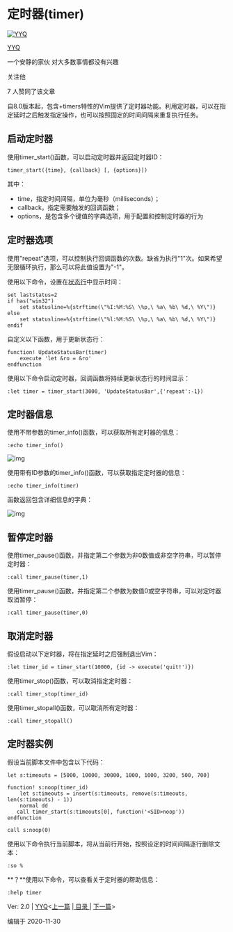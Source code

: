 # 定时器(timer)

[![YYQ](https://pic1.zhimg.com/v2-c4432de041354a82800b86e53483c9c7_xs.jpg?source=172ae18b)](https://www.zhihu.com/people/anthony.yuan)

[YYQ](https://www.zhihu.com/people/anthony.yuan)

一个安静的家伙 对大多数事情都没有兴趣

关注他

7 人赞同了该文章

自8.0版本起，包含+timers特性的Vim提供了定时器功能。利用定时器，可以在指定延时之后触发指定操作，也可以按照固定的时间间隔来重复执行任务。

## 启动定时器

使用timer_start()函数，可以启动定时器并返回定时器ID：

```vim
timer_start({time}, {callback} [, {options}])
```

其中：

- time，指定时间间隔，单位为毫秒（milliseconds）；
- callback，指定需要触发的回调函数；
- options，是包含多个键值的字典选项，用于配置和控制定时器的行为

## 定时器选项

使用"repeat"选项，可以控制执行回调函数的次数。缺省为执行"1"次。如果希望无限循环执行，那么可以将此值设置为"-1"。

使用以下命令，设置在[状态行](https://link.zhihu.com/?target=http%3A//yyq123.blogspot.com/2009/10/vim-statusline.html)中显示时间：

```vim
set laststatus=2
if has("win32")
    set statusline=%{strftime(\"%I:%M:%S\ \%p,\ %a\ %b\ %d,\ %Y\")}
else
    set statusline=%{strftime(\"%l:%M:%S\ \%p,\ %a\ %b\ %d,\ %Y\")}
endif
```

自定义以下函数，用于更新状态行：

```vim
function! UpdateStatusBar(timer)
    execute 'let &ro = &ro'
endfunction
```

使用以下命令启动定时器，回调函数将持续更新状态行的时间显示：

```vim
:let timer = timer_start(3000, 'UpdateStatusBar',{'repeat':-1})
```

## 定时器信息

使用不带参数的timer_info()函数，可以获取所有定时器的信息：

```vim
:echo timer_info()
```

![img](https://pic3.zhimg.com/80/v2-19b4beb2715d88098f2a4a25680c6afe_720w.jpg)

使用带有ID参数的timer_info()函数，可以获取指定定时器的信息：

```vim
:echo timer_info(timer)
```

函数返回包含详细信息的字典：

![img](https://pic2.zhimg.com/80/v2-234c1e0ac8e60ecc86a76fefa8168c65_720w.jpg)

## 暂停定时器

使用timer_pause()函数，并指定第二个参数为非0数值或非空字符串，可以暂停定时器：

```vim
:call timer_pause(timer,1)
```

使用timer_pause()函数，并指定第二个参数为数值0或空字符串，可以对定时器取消暂停：

```vim
:call timer_pause(timer,0)
```

## 取消定时器

假设启动以下定时器，将在指定延时之后强制退出Vim：

```vim
:let timer_id = timer_start(10000, {id -> execute('quit!')})
```

使用timer_stop()函数，可以取消指定定时器：

```vim
:call timer_stop(timer_id)
```

使用timer_stopall()函数，可以取消所有定时器：

```vim
:call timer_stopall()
```

## 定时器实例

假设当前脚本文件中包含以下代码：

```vim
let s:timeouts = [5000, 10000, 30000, 1000, 1000, 3200, 500, 700]

function! s:noop(timer_id)
    let s:timeouts = insert(s:timeouts, remove(s:timeouts, len(s:timeouts) - 1))
    normal dd
   call timer_start(s:timeouts[0], function('<SID>noop'))
endfunction

call s:noop(0)
```

使用以下命令执行当前脚本，将从当前行开始，按照设定的时间间隔逐行删除文本：

```vim
:so %
```

**？**使用以下命令，可以查看关于定时器的帮助信息：

```vim
:help timer
```

Ver: 2.0 | [YYQ](mailto:yyq123@gmail.com)<[上一篇](https://link.zhihu.com/?target=http%3A//yyq123.github.io/learn-vim/learn-vim-job.html) |[ 目录 ](https://link.zhihu.com/?target=http%3A//yyq123.github.com/learn-vim/learn-vi-00-00-TOC.html)| [下一篇](https://link.zhihu.com/?target=http%3A//yyq123.github.io/learn-vim/learn-vim-channel.html)>

编辑于 2020-11-30